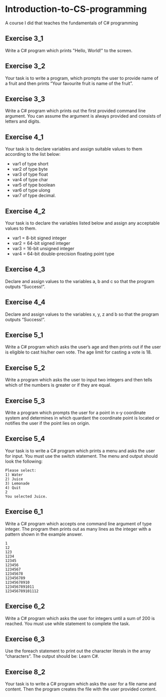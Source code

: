 # Introduction-to-CS-programming
A course I did that teaches the fundamentals of C# programming

## Exercise 3_1
Write a C# program which prints "Hello, World!" to the screen.

## Exercise 3_2
Your task is to write a program, which prompts the user to provide name of a fruit and then prints “Your favourite fruit is name of the fruit”.

## Exercise 3_3
Write a C# program which prints out the first provided command line argument. You can assume the argument is always provided and consists of letters and digits.

## Exercise 4_1
Your task is to declare variables and assign suitable values to them according to the list below:

- var1 of type short
- var2 of type byte
- var3 of type float
- var4 of type char
- var5 of type boolean
- var6 of type ulong
- var7 of type decimal.

## Exercise 4_2
Your task is to declare the variables listed below and assign any acceptable values to them.

- var1 = 8-bit signed integer
- var2 = 64-bit signed integer
- var3 = 16-bit unsigned integer
- var4 = 64-bit double-precision floating point type

## Exercise 4_3
Declare and assign values to the variables a, b and c so that the program outputs “Success!”.

## Exercise 4_4
Declare and assign values to the variables x, y, z and b so that the program outputs “Success!”.

## Exercise 5_1
Write a C# program which asks the user’s age and then prints out if the user is eligible to cast his/her own vote. The age limit for casting a vote is 18.

## Exercise 5_2
Write a program which asks the user to input two integers and then tells which of the numbers is greater or if they are equal.

## Exercise 5_3
Write a program which prompts the user for a point in x-y coordinate system and determines in which quardant the coordinate point is located or notifies the user if the point lies on origin.

## Exercise 5_4
Your task is to write a C# program which prints a menu and asks the user for input. You must use the switch statement. The menu and output should look the following:

```
Please select:
1) Water
2) Juice
3) Lemonade
4) Quit
2
You selected Juice.
```

## Exercise 6_1
Write a C# program which accepts one command line argument of type integer. The program then prints out as many lines as the integer with a pattern shown in the example answer.

```
1
12
123
1234
12345
123456
1234567
12345678
123456789
12345678910
1234567891011
123456789101112
```

## Exercise 6_2
Write a C# program which asks the user for integers until a sum of 200 is reached.  You must use while statement to complete the task.

## Exercise 6_3
Use the foreach statement to print out the character literals in the array “characters”. The output should be: Learn C#.

## Exercise 8_2
Your task is to write a C# program which asks the user for a file name and content. Then the program creates the file with the user provided content.